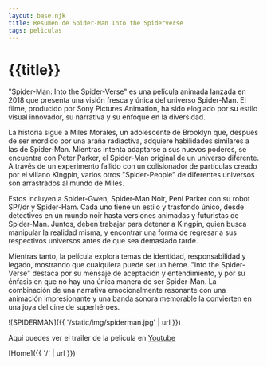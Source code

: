```yaml
---
layout: base.njk
title: Resumen de Spider-Man Into the Spiderverse
tags: peliculas
---
```


# {{title}}

"Spider-Man: Into the Spider-Verse" es una película animada lanzada en 2018 que presenta una visión fresca y única del universo Spider-Man. El filme, producido por Sony Pictures Animation, ha sido elogiado por su estilo visual innovador, su narrativa y su enfoque en la diversidad.

La historia sigue a Miles Morales, un adolescente de Brooklyn que, después de ser mordido por una araña radiactiva, adquiere habilidades similares a las de Spider-Man. Mientras intenta adaptarse a sus nuevos poderes, se encuentra con Peter Parker, el Spider-Man original de un universo diferente. A través de un experimento fallido con un colisionador de partículas creado por el villano Kingpin, varios otros "Spider-People" de diferentes universos son arrastrados al mundo de Miles.

Estos incluyen a Spider-Gwen, Spider-Man Noir, Peni Parker con su robot SP//dr y Spider-Ham. Cada uno tiene un estilo y trasfondo único, desde detectives en un mundo noir hasta versiones animadas y futuristas de Spider-Man. Juntos, deben trabajar para detener a Kingpin, quien busca manipular la realidad misma, y encontrar una forma de regresar a sus respectivos universos antes de que sea demasiado tarde.

Mientras tanto, la película explora temas de identidad, responsabilidad y legado, mostrando que cualquiera puede ser un héroe. "Into the Spider-Verse" destaca por su mensaje de aceptación y entendimiento, y por su énfasis en que no hay una única manera de ser Spider-Man. La combinación de una narrativa emocionalmente resonante con una animación impresionante y una banda sonora memorable la convierten en una joya del cine de superhéroes.

![SPIDERMAN]({{ '/static/img/spiderman.jpg' | url }})

Aqui puedes ver el trailer de la pelicula en [Youtube](https://youtu.be/g4Hbz2jLxvQ?si=tIshj3Xie8xm3NWb) 

[Home]({{ '/' | url }})